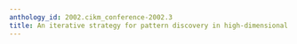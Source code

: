 ```yaml
---
anthology_id: 2002.cikm_conference-2002.3
title: An iterative strategy for pattern discovery in high-dimensional data sets
---
```


